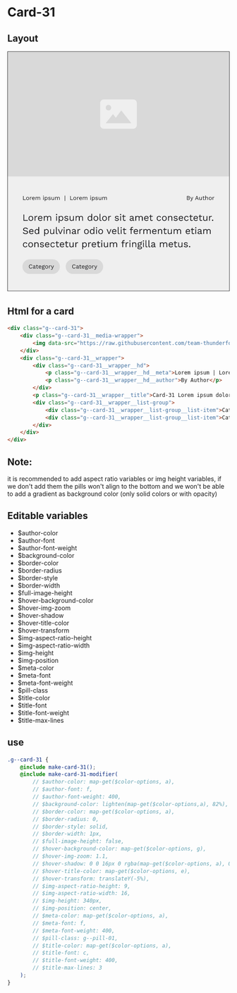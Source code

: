 # Card-31

## Layout

![alt text][card-31]

[card-31]: /src/img/global-components/card/card-31.jpg

## Html for a card

```html
<div class="g--card-31">
    <div class="g--card-31__media-wrapper">
        <img data-src="https://raw.githubusercontent.com/team-thunderfoot/ui/main/src/img/global-components/img-placeholder.jpg" src="/src/img/global-components/placeholder.jpg" alt="alt text" class="g--card-31__media-wrapper__media g--lazy-01" />
    </div>
    <div class="g--card-31__wrapper">
        <div class="g--card-31__wrapper__hd">
            <p class="g--card-31__wrapper__hd__meta">Lorem ipsum | Lorem ipsum</p>
            <p class="g--card-31__wrapper__hd__author">By Author</p>
        </div>
        <p class="g--card-31__wrapper__title">Card-31 Lorem ipsum dolor sit amet consectetur. Sed pulvinar odio velit fermentum etiam consectetur pretium fringilla metus.</p>
        <div class="g--card-31__wrapper__list-group">
            <div class="g--card-31__wrapper__list-group__list-item">Category</div>
            <div class="g--card-31__wrapper__list-group__list-item">Category</div>
        </div>
    </div>
</div>
```
## Note:

it is recommended to add aspect ratio variables or img height variables, if we don't add them the pills won't align to the bottom and we won't be able to add a gradient as background color (only solid colors or with opacity)

## Editable variables

- $author-color
- $author-font
- $author-font-weight
- $background-color
- $border-color
- $border-radius
- $border-style
- $border-width
- $full-image-height
- $hover-background-color
- $hover-img-zoom
- $hover-shadow
- $hover-title-color
- $hover-transform
- $img-aspect-ratio-height
- $img-aspect-ratio-width
- $img-height
- $img-position
- $meta-color
- $meta-font
- $meta-font-weight
- $pill-class
- $title-color
- $title-font
- $title-font-weight
- $title-max-lines

## use

```scss
.g--card-31 {
    @include make-card-31();
    @include make-card-31-modifier(
        // $author-color: map-get($color-options, a),
        // $author-font: f,
        // $author-font-weight: 400,
        // $background-color: lighten(map-get($color-options,a), 82%),
        // $border-color: map-get($color-options, a),
        // $border-radius: 0,
        // $border-style: solid,
        // $border-width: 1px,
        // $full-image-height: false,
        // $hover-background-color: map-get($color-options, g),
        // $hover-img-zoom: 1.1,
        // $hover-shadow: 0 0 16px 0 rgba(map-get($color-options, a), 0.5),
        // $hover-title-color: map-get($color-options, e),
        // $hover-transform: translateY(-5%),
        // $img-aspect-ratio-height: 9,
        // $img-aspect-ratio-width: 16,
        // $img-height: 340px,
        // $img-position: center,
        // $meta-color: map-get($color-options, a),
        // $meta-font: f,
        // $meta-font-weight: 400,
        // $pill-class: g--pill-01,
        // $title-color: map-get($color-options, a),
        // $title-font: c,
        // $title-font-weight: 400,
        // $title-max-lines: 3
    );
}
```
